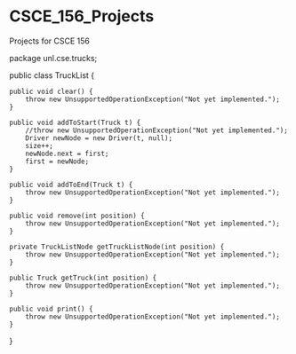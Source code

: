 CSCE_156_Projects
=================

Projects for CSCE 156

package unl.cse.trucks;

public class TruckList {

    public void clear() {
    	throw new UnsupportedOperationException("Not yet implemented.");
    }

    public void addToStart(Truck t) {
    	//throw new UnsupportedOperationException("Not yet implemented.");
    	Driver newNode = new Driver(t, null);
    	size++;
        newNode.next = first;
        first = newNode;
    }

    public void addToEnd(Truck t) {
    	throw new UnsupportedOperationException("Not yet implemented.");
    }

    public void remove(int position) {
    	throw new UnsupportedOperationException("Not yet implemented.");
    }
    
    private TruckListNode getTruckListNode(int position) {
    	throw new UnsupportedOperationException("Not yet implemented.");
    }
    
    public Truck getTruck(int position) {
    	throw new UnsupportedOperationException("Not yet implemented.");    	
    }

    public void print() {
    	throw new UnsupportedOperationException("Not yet implemented.");
    }

}


